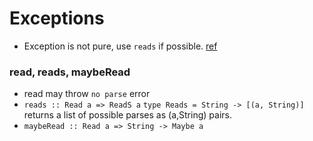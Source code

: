 # Exceptions

- Exception is not pure, use `reads` if possible. [ref](http://stackoverflow.com/a/5121537/241824)


### read, reads, maybeRead
- read may throw `no parse` error
- `reads :: Read a => ReadS a`  `type Reads = String -> [(a, String)]` returns a list of possible parses as (a,String) pairs.
- `maybeRead :: Read a => String -> Maybe a`


